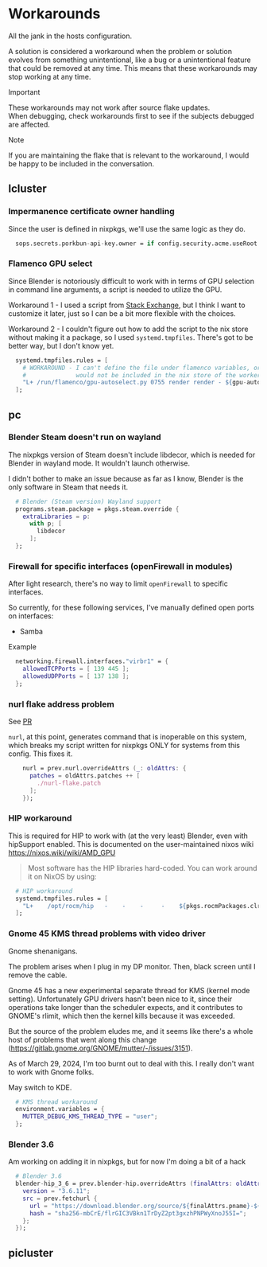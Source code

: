 # Workarounds
All the jank in the hosts configuration.

A solution is considered a workaround when the problem or solution evolves from something unintentional, like a bug or a unintentional feature that could be removed at any time. This means that these workarounds may stop working at any time.

> [!IMPORTANT]
> These workarounds may not work after source flake updates. <br>
> When debugging, check workarounds first to see if the subjects debugged are affected.

> [!NOTE]
> If you are maintaining the flake that is relevant to the workaround, I would be happy to be included in the conversation.

## lcluster

### Impermanence certificate owner handling

Since the user is defined in nixpkgs, we'll use the same logic as they do.
```nix
  sops.secrets.porkbun-api-key.owner = if config.security.acme.useRoot then "root" else "acme";
```

### Flamenco GPU select

Since Blender is notoriously difficult to work with in terms of GPU selection in command line arguments, a script is needed to utilize the GPU. 

Workaround 1 - I used a script from [Stack Exchange](https://blender.stackexchange.com/a/256665), but I think I want to customize it later, just so I can be a bit more flexible with the choices. 

Workaround 2 - I couldn't figure out how to add the script to the nix store without making it a package, so I used `systemd.tmpfiles`. There's got to be better way, but I don't know yet. 

```nix
  systemd.tmpfiles.rules = [
    # WORKAROUND - I can't define the file under flamenco variables, or else the file
    #              would not be included in the nix store of the workers. 
    "L+ /run/flamenco/gpu-autoselect.py 0755 render render - ${gpu-autoselect}"
  ];
```

## pc

### Blender Steam doesn't run on wayland

The nixpkgs version of Steam doesn't include libdecor, which is needed for Blender in wayland mode. 
It wouldn't launch otherwise.

I didn't bother to make an issue because as far as I know, Blender is the only software in Steam that needs it.

```nix
  # Blender (Steam version) Wayland support
  programs.steam.package = pkgs.steam.override {
    extraLibraries = p:
      with p; [
        libdecor
      ];
  };
```

### Firewall for specific interfaces (openFirewall in modules)

After light research, there's no way to limit `openFirewall` to specific interfaces.

So currently, for these following services, I've manually defined open ports on interfaces:
- Samba

Example
```nix
  networking.firewall.interfaces."virbr1" = {
    allowedTCPPorts = [ 139 445 ];
    allowedUDPPorts = [ 137 138 ];
  };
```

### nurl flake address problem

See [PR](https://github.com/nix-community/nurl/pull/220)

`nurl`, at this point, generates command that is inoperable on this system, which breaks my script written for nixpkgs ONLY for systems from this config. This fixes it.

```nix
    nurl = prev.nurl.overrideAttrs (_: oldAttrs: {
      patches = oldAttrs.patches ++ [
        ./nurl-flake.patch
      ];
    });
```

### HIP workaround

This is required for HIP to work with (at the very least) Blender, even with hipSupport enabled. This is documented on the user-maintained nixos wiki https://nixos.wiki/wiki/AMD_GPU

> Most software has the HIP libraries hard-coded. You can work around it on NixOS by using: 
```nix
  # HIP workaround
  systemd.tmpfiles.rules = [
    "L+    /opt/rocm/hip   -    -    -     -    ${pkgs.rocmPackages.clr}"
  ];
```

### Gnome 45 KMS thread problems with video driver

Gnome shenanigans. 

The problem arises when I plug in my DP monitor. Then, black screen until I remove the cable. 

Gnome 45 has a new experimental separate thread for KMS (kernel mode setting). Unfortunately GPU drivers hasn't been nice to it, since their operations take longer than the scheduler expects, and it contributes to GNOME's rlimit, which then the kernel kills because it was exceeded.

But the source of the problem eludes me, and it seems like there's a whole host of problems that went along this change (https://gitlab.gnome.org/GNOME/mutter/-/issues/3151).

As of March 29, 2024, I'm too burnt out to deal with this. I really don't want to work with Gnome folks.

May switch to KDE.

```nix
  # KMS thread workaround
  environment.variables = {
    MUTTER_DEBUG_KMS_THREAD_TYPE = "user";
  };
```

### Blender 3.6

Am working on adding it in nixpkgs, but for now I'm doing a bit of a hack
```nix
  # Blender 3.6
  blender-hip_3_6 = prev.blender-hip.overrideAttrs (finalAttrs: oldAttrs: {
    version = "3.6.11";
    src = prev.fetchurl {
      url = "https://download.blender.org/source/${finalAttrs.pname}-${finalAttrs.version}.tar.xz";
      hash = "sha256-mbCrE/flrGIC3VBkn1TrDyZ2pt3gxzhPNPWyXnoJ55I=";
    };
  });
```

## picluster